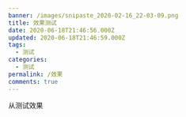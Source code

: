 ```yaml
---
banner: /images/snipaste_2020-02-16_22-03-09.png
title: 效果测试
date: 2020-06-18T21:46:56.000Z
updated: 2020-06-18T21:46:59.000Z
tags:
  - 测试
categories:
  - 测试
permalink: /效果
comments: true
---
```

从测试效果